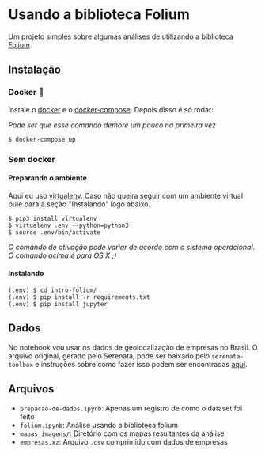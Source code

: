 # Usando a biblioteca Folium

Um projeto simples sobre algumas análises de utilizando a biblioteca [Folium]().

## Instalação

### Docker 🐳

Instale o [docker](https://docs.docker.com/engine/installation/) e o [docker-compose](https://docs.docker.com/compose/install/). Depois disso é só rodar:

_Pode ser que esse comando demore um pouco na primeira vez_
```console
$ docker-compose up
```

### Sem docker

#### Preparando o ambiente

Aqui eu uso [virtualenv](). Caso não queira seguir com um ambiente virtual pule para a seção "Instalando" logo abaixo.

```console
$ pip3 install virtualenv
$ virtualenv .env --python=python3
$ source .env/bin/activate
```
_O comando de ativação pode variar de acordo com o sistema operacional. O comando acima é para OS X ;)_

#### Instalando
```console
(.env) $ cd intro-folium/
(.env) $ pip install -r requirements.txt
(.env) $ pip install jupyter
```

## Dados

No notebook vou usar os dados de geolocalização de empresas no Brasil. O arquivo original,  gerado pelo Serenata, pode ser baixado pelo `serenata-toolbox` e instruções sobre como fazer isso podem ser encontradas [aqui](https://github.com/datasciencebr/serenata-toolbox/blob/master/README.rst#usage).

## Arquivos

- `prepacao-de-dados.ipynb`: Apenas um registro de como o dataset foi feito
- `folium.ipynb`: Análise usando a biblioteca folium
- `mapas_imagens/`: Diretório com os mapas resultantes da análise
- `empresas.xz`: Arquivo `.csv` comprimido com dados de empresas
